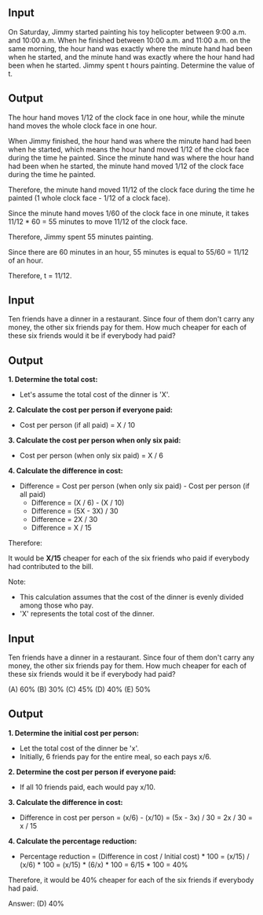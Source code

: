 ## Input

 On Saturday, Jimmy started painting his toy helicopter between 9:00 a.m. and 10:00 a.m. When he finished between 10:00 a.m. and 11:00 a.m. on the same morning, the hour hand was exactly where the minute hand had been when he started, and the minute hand was exactly where the hour hand had been when he started. Jimmy spent t hours painting. Determine the value of t.

## Output

The hour hand moves 1/12 of the clock face in one hour, while the minute hand moves the whole clock face in one hour.

When Jimmy finished, the hour hand was where the minute hand had been when he started, which means the hour hand moved 1/12 of the clock face during the time he painted. Since the minute hand was where the hour hand had been when he started, the minute hand moved 1/12 of the clock face during the time he painted.

Therefore, the minute hand moved 11/12 of the clock face during the time he painted (1 whole clock face - 1/12 of a clock face).

Since the minute hand moves 1/60 of the clock face in one minute, it takes 11/12 * 60 = 55 minutes to move 11/12 of the clock face.

Therefore, Jimmy spent 55 minutes painting.

Since there are 60 minutes in an hour, 55 minutes is equal to 55/60 = 11/12 of an hour.

Therefore, t = 11/12.

## Input

Ten friends have a dinner in a restaurant. Since four of them don't carry any money, the other six friends pay for them. How much cheaper for each of these six friends would it be if everybody had paid?

## Output

**1. Determine the total cost:**

* Let's assume the total cost of the dinner is 'X'.

**2. Calculate the cost per person if everyone paid:**

* Cost per person (if all paid) = X / 10

**3. Calculate the cost per person when only six paid:**

* Cost per person (when only six paid) = X / 6

**4. Calculate the difference in cost:**

* Difference = Cost per person (when only six paid) - Cost per person (if all paid)
    * Difference = (X / 6) - (X / 10)
    * Difference = (5X - 3X) / 30 
    * Difference = 2X / 30
    * Difference = X / 15

Therefore:

It would be **X/15** cheaper for each of the six friends who paid if everybody had contributed to the bill. 

Note:

* This calculation assumes that the cost of the dinner is evenly divided among those who pay. 
* 'X' represents the total cost of the dinner.

## Input

Ten friends have a dinner in a restaurant. Since four of them don't carry any money, the other six friends pay for them. How much cheaper for each of these six friends would it be if everybody had paid?

(A) 60%     (B) 30%     (C) 45%     (D) 40%     (E) 50%

## Output

**1. Determine the initial cost per person:**

* Let the total cost of the dinner be 'x'.
* Initially, 6 friends pay for the entire meal, so each pays x/6.

**2. Determine the cost per person if everyone paid:**

* If all 10 friends paid, each would pay x/10.

**3. Calculate the difference in cost:**

* Difference in cost per person = (x/6) - (x/10) 
                                        = (5x - 3x) / 30 
                                        = 2x / 30 
                                        = x / 15

**4. Calculate the percentage reduction:**

* Percentage reduction = (Difference in cost / Initial cost) * 100
                             = (x/15) / (x/6) * 100
                             = (x/15) * (6/x) * 100
                             = 6/15 * 100
                             = 40%

Therefore, it would be 40% cheaper for each of the six friends if everybody had paid.

Answer: (D) 40%
